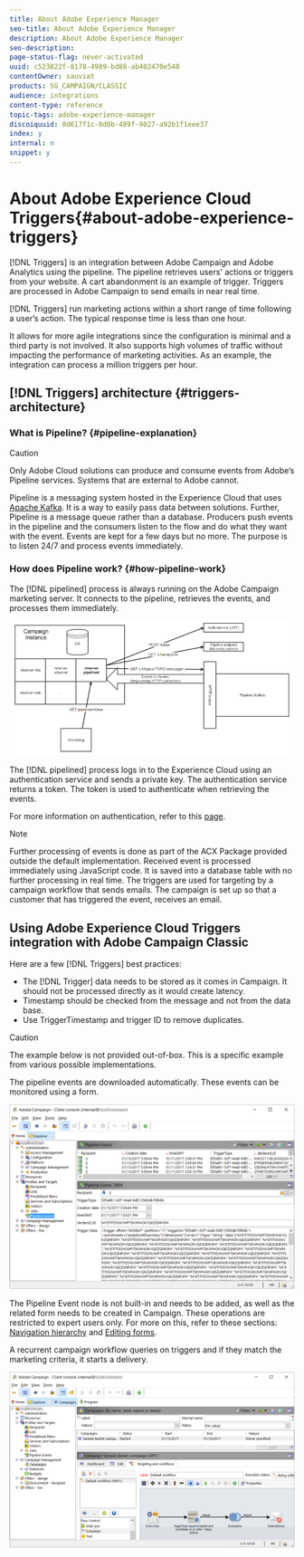 ```yaml
---
title: About Adobe Experience Manager
seo-title: About Adobe Experience Manager
description: About Adobe Experience Manager
seo-description: 
page-status-flag: never-activated
uuid: c523822f-8178-4989-bd88-ab402470e540
contentOwner: sauviat
products: SG_CAMPAIGN/CLASSIC
audience: integrations
content-type: reference
topic-tags: adobe-experience-manager
discoiquuid: 0d617f1c-0d0b-489f-9027-a92b1f1eee37
index: y
internal: n
snippet: y
---
```


# About Adobe Experience Cloud Triggers{#about-adobe-experience-triggers}

[!DNL Triggers] is an integration between Adobe Campaign and Adobe Analytics using the pipeline. The pipeline retrieves users' actions or triggers from your website. A cart abandonment is an example of trigger. Triggers are processed in Adobe Campaign to send emails in near real time.

[!DNL Triggers] run marketing actions within a short range of time following a user’s action. The typical response time is less than one hour.

It allows for more agile integrations since the configuration is minimal and a third party is not involved.
It also supports high volumes of traffic without impacting the performance of marketing activities. As an example, the integration can process a million triggers per hour.

## [!DNL Triggers] architecture {#triggers-architecture}

### What is Pipeline? {#pipeline-explanation}

>[!CAUTION]
>
>Only Adobe Cloud solutions can produce and consume events from Adobe’s Pipeline services. Systems that are external to Adobe cannot.

Pipeline is a messaging system hosted in the Experience Cloud that uses [Apache Kafka](http://kafka.apache.org/). It is a way to easily pass data between solutions. Further, Pipeline is a message queue rather than a database. Producers push events in the pipeline and the consumers listen to the flow and do what they want with the event. Events are kept for a few days but no more. The purpose is to listen 24/7 and process events immediately.

### How does Pipeline work? {#how-pipeline-work}

The [!DNL pipelined] process is always running on the Adobe Campaign marketing server. It connects to the pipeline, retrieves the events, and processes them immediately.

![](assets/triggers_2.png)

The [!DNL pipelined] process logs in to the Experience Cloud using an authentication service and sends a private key. The authentication service returns a token. The token is used to authenticate when retrieving the events.

For more information on authentication, refer to this [page](../../delivery/using/configuring-adobe-io.md).

>[!NOTE]
>
>Further processing of events is done as part of the ACX Package provided outside the default implementation. Received event is processed immediately using JavaScript code. It is saved into a database table with no further processing in real time. The triggers are used for targeting by a campaign workflow that sends emails. The campaign is set up so that a customer that has triggered the event, receives an email.

## Using Adobe Experience Cloud Triggers integration with Adobe Campaign Classic

Here are a few [!DNL Triggers] best practices:

* The [!DNL Trigger] data needs to be stored as it comes in Campaign. It should not be processed directly as it would create latency.
* Timestamp should be checked from the message and not from the data base.
* Use TriggerTimestamp and trigger ID to remove duplicates.

>[!CAUTION]
>
>The example below is not provided out-of-box. This is a specific example from various possible implementations.

The pipeline events are downloaded automatically. These events can be monitored using a form.

![](assets/triggers_3.png)

The Pipeline Event node is not built-in and needs to be added, as well as the related form needs to be created in Campaign. These operations are restricted to expert users only. For more on this, refer to these sections: [Navigation hierarchy](../../configuration/using/about-navigation-hierarchy.md) and [Editing forms](../../configuration/using/editing-forms.md).

A recurrent campaign workflow queries on triggers and if they match the marketing criteria, it starts a delivery.

![](assets/triggers_4.png)
